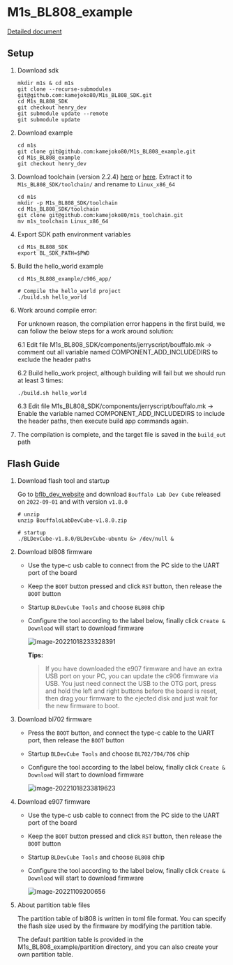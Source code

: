 # M1s_BL808_example

[Detailed document](https://wiki.sipeed.com/hardware/en/maix/m1s/other/start.html#SDK-Compile)

## Setup

1. Download sdk

    ```shell
    mkdir m1s & cd m1s
    git clone --recurse-submodules git@github.com:kamejoko80/M1s_BL808_SDK.git
    cd M1s_BL808_SDK
    git checkout henry_dev
    git submodule update --remote
    git submodule update
    ```

2. Download example

    ```shell
    cd m1s
    git clone git@github.com:kamejoko80/M1s_BL808_example.git
    cd M1s_BL808_example
    git checkout henry_dev
    ```

3. Download toolchain (version 2.2.4) [here](https://dl.sipeed.com/shareURL/others/toolchain) or [here](https://occ.t-head.cn/community/download?id=3996672928124047360). Extract it to `M1s_BL808_SDK/toolchain/` and rename to  `Linux_x86_64`

    ```shell
    cd m1s
    mkdir -p M1s_BL808_SDK/toolchain
    cd M1s_BL808_SDK/toolchain
    git clone git@github.com:kamejoko80/m1s_toolchain.git
    mv m1s_toolchain Linux_x86_64
    ```

4. Export SDK path environment variables


    ```shell
    cd M1s_BL808_SDK
    export BL_SDK_PATH=$PWD
    ```

5. Build the hello_world example

    ```shell
    cd M1s_BL808_example/c906_app/

    # Compile the hello_world project
    ./build.sh hello_world
    ```

6. Work around compile error:

    For unknown reason, the compilation error happens in the first build, we can follow the below steps for a work around solution:

    6.1 Edit file M1s_BL808_SDK/components/jerryscript/bouffalo.mk -> comment out all variable named COMPONENT_ADD_INCLUDEDIRS to exclude the header paths

    6.2 Build hello_work project, although building will fail but we should run at least 3 times:

    ```shell
    ./build.sh hello_world
    ```

    6.3 Edit file M1s_BL808_SDK/components/jerryscript/bouffalo.mk -> Enable the variable named COMPONENT_ADD_INCLUDEDIRS to include the header paths, then execute build app commands again.


7. The compilation is complete, and the target file is saved in the `build_out` path

##  Flash Guide

1. Download flash tool and startup

    Go to [bflb_dev_website](https://dev.bouffalolab.com/download) and download `Bouffalo Lab Dev Cube` released on `2022-09-01` and with version `v1.8.0`

    ```shell
    # unzip
    unzip BouffaloLabDevCube-v1.8.0.zip

    # startup
    ./BLDevCube-v1.8.0/BLDevCube-ubuntu &> /dev/null &
    ```

2. Download bl808 firmware

    - Use the type-c usb cable to connect from the PC side to the UART port of the board

    - Keep the `BOOT` button pressed and click `RST` button, then release the `BOOT` button

    - Startup `BLDevCube Tools` and choose `BL808` chip

    - Configure the tool according to the label below, finally click `Create & Download` will start to download firmware

        ![image-20221018233328391](assets/image-20221018233328391.png)

        **Tips:**

        > If you have downloaded the e907 firmware and have an extra USB port on your PC, you can update the c906 firmware via USB. You just need connect the USB to the OTG port, press and hold the left and right buttons before the board is reset, then drag your firmware to the ejected disk and just wait for the new firmware to boot.

3. Download bl702 firmware

    - Press the `BOOT` button, and connect the type-c cable to the UART port, then release the `BOOT` button

    - Startup `BLDevCube Tools` and choose `BL702/704/706` chip

    - Configure the tool according to the label below, finally click `Create & Download` will start to download firmware

        ![image-20221018233819623](assets/image-20221018233819623.png)

4. Download e907 firmware

    - Use the type-c usb cable to connect from the PC side to the UART port of the board

    - Keep the `BOOT` button pressed and click `RST` button, then release the `BOOT` button

    - Startup `BLDevCube Tools` and choose `BL808` chip

    - Configure the tool according to the label below, finally click `Create & Download` will start to download firmware

        ![image-20221109200656](assets/image-20221109200656.jpg)

5. About partition table files

    The partition table of bl808 is written in toml file format. You can specify the flash size used by the firmware by modifying the partition table.

    The default partition table is provided in the M1s_BL808_example/partition directory, and you can also create your own partition table.
